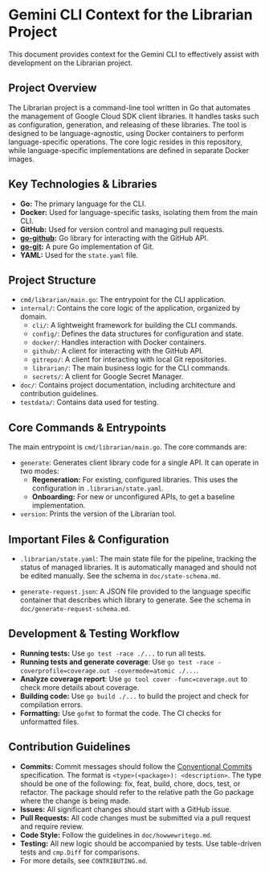 # Gemini CLI Context for the Librarian Project

This document provides context for the Gemini CLI to effectively assist with development on the Librarian project.

## Project Overview

The Librarian project is a command-line tool written in Go that automates the management of Google Cloud SDK client
libraries. It handles tasks such as configuration, generation, and releasing of these libraries. The tool is designed
to be language-agnostic, using Docker containers to perform language-specific operations. The core logic resides in
this repository, while language-specific implementations are defined in separate Docker images.

## Key Technologies & Libraries

- **Go:** The primary language for the CLI.
- **Docker:** Used for language-specific tasks, isolating them from the main CLI.
- **GitHub:** Used for version control and managing pull requests.
- **[go-github](https://github.com/google/go-github):** Go library for interacting with the GitHub API.
- **[go-git](https://github.com/go-git/go-git):** A pure Go implementation of Git.
- **YAML:** Used for the `state.yaml` file.

## Project Structure

- `cmd/librarian/main.go`: The entrypoint for the CLI application.
- `internal/`: Contains the core logic of the application, organized by domain.
  - `cli/`: A lightweight framework for building the CLI commands.
  - `config/`: Defines the data structures for configuration and state.
  - `docker/`: Handles interaction with Docker containers.
  - `github/`: A client for interacting with the GitHub API.
  - `gitrepo/`: A client for interacting with local Git repositories.
  - `librarian/`: The main business logic for the CLI commands.
  - `secrets/`: A client for Google Secret Manager.
- `doc/`: Contains project documentation, including architecture and contribution guidelines.
- `testdata/`: Contains data used for testing.

## Core Commands & Entrypoints

The main entrypoint is `cmd/librarian/main.go`. The core commands are:

- `generate`: Generates client library code for a single API. It can operate in two modes:
  - **Regeneration:** For existing, configured libraries. This uses the configuration in
      `.librarian/state.yaml`.
  - **Onboarding:** For new or unconfigured APIs, to get a baseline implementation.
- `version`: Prints the version of the Librarian tool.

## Important Files & Configuration

- `.librarian/state.yaml`: The main state file for the pipeline, tracking the status of managed libraries. It is
  automatically managed and should not be edited manually. See the schema in `doc/state-schema.md`.

- `generate-request.json`: A JSON file provided to the language specific container that describes which library
  to generate. See the schema in `doc/generate-request-schema.md`.

## Development & Testing Workflow

- **Running tests:** Use `go test -race ./...` to run all tests.
- **Running tests and generate coverage**: Use `go test -race -coverprofile=coverage.out -covermode=atomic ./...`.
- **Analyze coverage report**: Use `go tool cover -func=coverage.out` to check more details about coverage.
- **Building code:** Use `go build ./...` to build the project and check for compilation errors.
- **Formatting:** Use `gofmt` to format the code. The CI checks for unformatted files.

## Contribution Guidelines

- **Commits:** Commit messages should follow the [Conventional Commits](https://www.conventionalcommits.org/)
  specification. The format is `<type>(<package>): <description>`. The type should be one of the following: fix, feat,
  build, chore, docs, test, or refactor. The package should refer to the relative path the Go package where the change
  is being made.
- **Issues:** All significant changes should start with a GitHub issue.
- **Pull Requests:** All code changes must be submitted via a pull request and require review.
- **Code Style:** Follow the guidelines in `doc/howwewritego.md`.
- **Testing:** All new logic should be accompanied by tests. Use table-driven tests and `cmp.Diff` for comparisons.
- For more details, see `CONTRIBUTING.md`.
